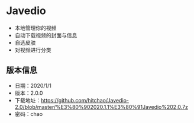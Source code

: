 # Javedio
* 本地管理你的视频<br>
* 自动下载视频的封面与信息<br>
* 自选皮肤<br>
* 对视频进行分类<br>
## 版本信息
* 日期：2020/1/1<br>
* 版本：2.0.0<br>
* 下载地址：https://github.com/hitchao/Javedio-2.0/blob/master/%E3%80%902020.1.1%E3%80%91Javedio%202.0.7z <br>
* 密码：chao
